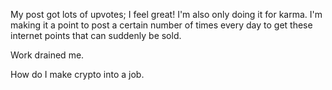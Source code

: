 My post got lots of upvotes; I feel great! I'm also only doing it for karma. I'm making it a point to post a certain number of times every day to get these internet points that can suddenly be sold.

Work drained me.

How do I make crypto into a job.
